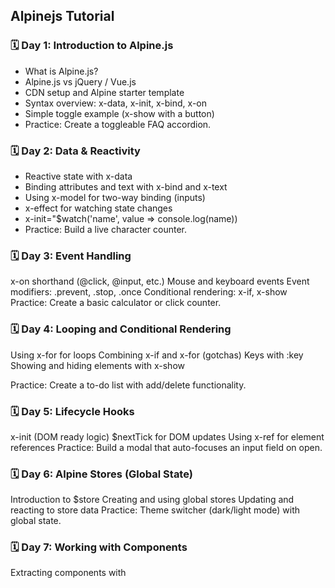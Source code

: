 ## Alpinejs Tutorial

### 🗓️ Day 1: Introduction to Alpine.js

- What is Alpine.js?
- Alpine.js vs jQuery / Vue.js
- CDN setup and Alpine starter template
- Syntax overview: x-data, x-init, x-bind, x-on
- Simple toggle example (x-show with a button)
- Practice: Create a toggleable FAQ accordion.

### 🗓️ Day 2: Data & Reactivity

- Reactive state with x-data
- Binding attributes and text with x-bind and x-text
- Using x-model for two-way binding (inputs)
- x-effect for watching state changes
- x-init="$watch('name', value => console.log(name)) 
- Practice: Build a live character counter.

### 🗓️ Day 3: Event Handling

x-on shorthand (@click, @input, etc.)
Mouse and keyboard events
Event modifiers: .prevent, .stop, .once
Conditional rendering: x-if, x-show
Practice: Create a basic calculator or click counter.

### 🗓️ Day 4: Looping and Conditional Rendering

Using x-for for loops
Combining x-if and x-for (gotchas)
Keys with :key
Showing and hiding elements with x-show

Practice: Create a to-do list with add/delete functionality.

### 🗓️ Day 5: Lifecycle Hooks

x-init (DOM ready logic)
$nextTick for DOM updates
Using x-ref for element references
Practice: Build a modal that auto-focuses an input field on open.

### 🗓️ Day 6: Alpine Stores (Global State)

Introduction to $store
Creating and using global stores
Updating and reacting to store data
Practice: Theme switcher (dark/light mode) with global state.

### 🗓️ Day 7: Working with Components

Extracting components with <template x-component>
Passing props using x-bind
Component reusability
Practice: Build a custom tab system with reusable components.

### 🗓️ Day 8: Forms and Validation

Two-way data binding with x-model
Custom form validation logic
Real-time error messages
Practice: Build a simple login or registration form with validations.

### 🗓️ Day 9: Transitions and Animations

x-transition directives
Enter/leave transitions
Custom duration and easing
Advanced transition hooks
Practice: Smooth show/hide of a sidebar or dropdown.

### 🗓️ Day 10: Integrating with APIs (AJAX)

Using fetch with Alpine.js
Handling loading, error, and success states
Displaying data from a JSON API
Practice: Fetch and display user data from a public API.

### 🗓️ Day 11: Alpine Plugins Overview

@alpinejs/persist for localStorage
@alpinejs/intersect for scroll-based visibility
@alpinejs/morph for smart DOM patching
@alpinejs/mask for input masking
Practice: Create a newsletter form with persistent email input and masked phone number.

### 🗓️ Day 12: Building a Mini Project

Choose a project:
Modal with form + API
Weather widget
Step-by-step wizard
Combine x-data, x-for, x-model, x-transition, and x-fetch

### 🗓️ Day 13: Debugging & Best Practices

Common issues and how to debug them
Alpine DevTools (if using with browser extensions)
Code organization tips
When to use Alpine.js vs Vue/React

### 🗓️ Day 14: Final Project + Deployment

Build a complete responsive interactive UI (e.g., dashboard or landing page features)
Use global store, transitions, and API integration
Deploy using GitHub Pages or Netlify
